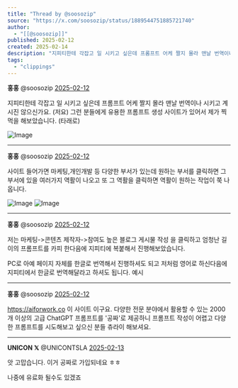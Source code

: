 ```yaml
---
title: "Thread by @soosozip"
source: "https://x.com/soosozip/status/1889544751885721740"
author:
  - "[[@soosozip]]"
published: 2025-02-12
created: 2025-02-14
description: "지피티한테 각잡고 일 시키고 싶은데 프롬프트 어케 짤지 몰라 맨날 번역이나 시키고 계시진 않으신가요. (저요) 그런 분들에게 유용한 프롬프트 생성 사이트가 있어서 제가 찍먹을 해보았습니다. (타래로)"
tags:
  - "clippings"
---
```

**홍홍** @soosozip [2025-02-12](https://x.com/soosozip/status/1889544743895625810)

지피티한테 각잡고 일 시키고 싶은데 프롬프트 어케 짤지 몰라 맨날 번역이나 시키고 계시진 않으신가요. (저요) 그런 분들에게 유용한 프롬프트 생성 사이트가 있어서 제가 찍먹을 해보았습니다. (타래로)

![Image](https://pbs.twimg.com/media/Gjj-jXMboAAb31k?format=jpg&name=large)

---

**홍홍** @soosozip [2025-02-12](https://x.com/soosozip/status/1889544746751889677)

사이트 들어가면 마케팅,개인개발 등 다양한 부서가 있는데 원하는 부서를 클릭하면 그 부서에 있을 여러가지 역활이 나오고 또 그 역활을 클릭하면 역활이 원하는 작업이 쭉 나옵니다.

![Image](https://pbs.twimg.com/media/Gjj_Lq0aIAEuHwM?format=jpg&name=large) ![Image](https://pbs.twimg.com/media/Gjj_Sa4aYAAGkpA?format=jpg&name=large)

---

**홍홍** @soosozip [2025-02-12](https://x.com/soosozip/status/1889544749742469366)

저는 마케팅->콘텐츠 제작자->참여도 높은 블로그 게시물 작성 을 클릭하고 엄청난 길이의 프롬프트를 카피 한다음에 지피티에 복붙해서 진행해보았습니다.

PC로 아예 페이지 자체를 한글로 번역해서 진행하셔도 되고 저처럼 영어로 하신다음에 지피티에서 한글로 번역해달라고 하셔도 됩니다. 예시

---

**홍홍** @soosozip [2025-02-12](https://x.com/soosozip/status/1889544751885721740)

https://aiforwork.co 이 사이트 이구요. 다양한 전문 분야에서 활용할 수 있는 2000개 이상의 고급 ChatGPT 프롬프트를 '공짜'로 제공하니 프롬프트 작성이 어렵고 다양한 프롬프트를 시도해보고 싶으신 분들 츄라이 해보셔요.

---

**UNICON 𝕏** @UNICONTSLA [2025-02-13](https://x.com/UNICONTSLA/status/1889922775361659185)

앗 고맙습니다. 이거 공짜로 가입되네요 ㅎㅎ

나중에 유료화 될수도 있겠죠